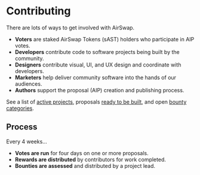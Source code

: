 # Contributing

There are lots of ways to get involved with AirSwap.

* **Voters** are staked AirSwap Tokens \(sAST\) holders who participate in AIP votes.
* **Developers** contribute code to software projects being built by the community.
* **Designers** contribute visual, UI, and UX design and coordinate with developers.
* **Marketers** help deliver community software into the hands of our audiences.
* **Authors** support the proposal \(AIP\) creation and publishing process.

See a list of [active projects](https://github.com/airswap/aips), proposals [ready to be built](https://github.com/airswap/aips), and open [bounty categories](guides/bounties.md).

## Process

Every 4 weeks…

* **Votes are run** for four days on one or more proposals.
* **Rewards are distributed** by contributors for work completed.
* **Bounties are assessed** and distributed by a project lead.

